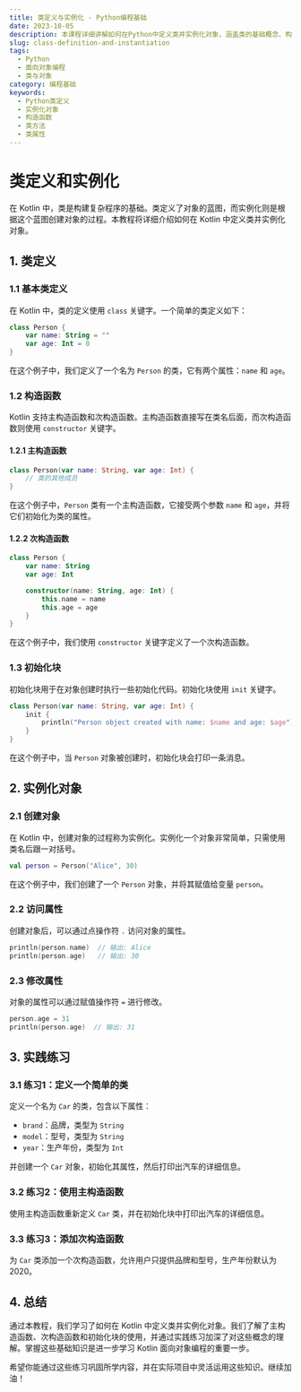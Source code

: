 ```yaml
---
title: 类定义与实例化 - Python编程基础
date: 2023-10-05
description: 本课程详细讲解如何在Python中定义类并实例化对象，涵盖类的基础概念、构造函数、方法和属性。
slug: class-definition-and-instantiation
tags:
  - Python
  - 面向对象编程
  - 类与对象
category: 编程基础
keywords:
  - Python类定义
  - 实例化对象
  - 构造函数
  - 类方法
  - 类属性
---
```


# 类定义和实例化

在 Kotlin 中，类是构建复杂程序的基础。类定义了对象的蓝图，而实例化则是根据这个蓝图创建对象的过程。本教程将详细介绍如何在 Kotlin 中定义类并实例化对象。

## 1. 类定义

### 1.1 基本类定义

在 Kotlin 中，类的定义使用 `class` 关键字。一个简单的类定义如下：

```kotlin
class Person {
    var name: String = ""
    var age: Int = 0
}
```

在这个例子中，我们定义了一个名为 `Person` 的类，它有两个属性：`name` 和 `age`。

### 1.2 构造函数

Kotlin 支持主构造函数和次构造函数。主构造函数直接写在类名后面，而次构造函数则使用 `constructor` 关键字。

#### 1.2.1 主构造函数

```kotlin
class Person(var name: String, var age: Int) {
    // 类的其他成员
}
```

在这个例子中，`Person` 类有一个主构造函数，它接受两个参数 `name` 和 `age`，并将它们初始化为类的属性。

#### 1.2.2 次构造函数

```kotlin
class Person {
    var name: String
    var age: Int

    constructor(name: String, age: Int) {
        this.name = name
        this.age = age
    }
}
```

在这个例子中，我们使用 `constructor` 关键字定义了一个次构造函数。

### 1.3 初始化块

初始化块用于在对象创建时执行一些初始化代码。初始化块使用 `init` 关键字。

```kotlin
class Person(var name: String, var age: Int) {
    init {
        println("Person object created with name: $name and age: $age")
    }
}
```

在这个例子中，当 `Person` 对象被创建时，初始化块会打印一条消息。

## 2. 实例化对象

### 2.1 创建对象

在 Kotlin 中，创建对象的过程称为实例化。实例化一个对象非常简单，只需使用类名后跟一对括号。

```kotlin
val person = Person("Alice", 30)
```

在这个例子中，我们创建了一个 `Person` 对象，并将其赋值给变量 `person`。

### 2.2 访问属性

创建对象后，可以通过点操作符 `.` 访问对象的属性。

```kotlin
println(person.name)  // 输出: Alice
println(person.age)   // 输出: 30
```

### 2.3 修改属性

对象的属性可以通过赋值操作符 `=` 进行修改。

```kotlin
person.age = 31
println(person.age)  // 输出: 31
```

## 3. 实践练习

### 3.1 练习1：定义一个简单的类

定义一个名为 `Car` 的类，包含以下属性：

- `brand`：品牌，类型为 `String`
- `model`：型号，类型为 `String`
- `year`：生产年份，类型为 `Int`

并创建一个 `Car` 对象，初始化其属性，然后打印出汽车的详细信息。

### 3.2 练习2：使用主构造函数

使用主构造函数重新定义 `Car` 类，并在初始化块中打印出汽车的详细信息。

### 3.3 练习3：添加次构造函数

为 `Car` 类添加一个次构造函数，允许用户只提供品牌和型号，生产年份默认为 2020。

## 4. 总结

通过本教程，我们学习了如何在 Kotlin 中定义类并实例化对象。我们了解了主构造函数、次构造函数和初始化块的使用，并通过实践练习加深了对这些概念的理解。掌握这些基础知识是进一步学习 Kotlin 面向对象编程的重要一步。

希望你能通过这些练习巩固所学内容，并在实际项目中灵活运用这些知识。继续加油！
